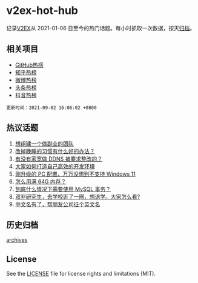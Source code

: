 # v2ex-hot-hub

 记录[V2EX](https://www.v2ex.com/)从 2021-01-06 日至今的热门话题。每小时抓取一次数据，按天[归档](archives)。
 
 ## 相关项目

- [GitHub热榜](https://github.com/snaildev/github-hot-hub)
- [知乎热榜](https://github.com/snaildev/zhihu-hot-hub)
- [微博热榜](https://github.com/snaildev/weibo-hot-hub)
- [头条热榜](https://github.com/snaildev/toutiao-hot-hub)
- [抖音热榜](https://github.com/snaildev/douyin-hot-hub)


 `更新时间：2021-09-02 16:06:02 +0800`

## 热议话题

1. [想组建一个做副业的团队](https://www.v2ex.com/t/799366)
1. [改掉晚睡的习惯有什么好的办法？](https://www.v2ex.com/t/799370)
1. [有没有家宽做 DDNS 被要求整改的？](https://www.v2ex.com/t/799340)
1. [大家如何打造自己高效的开发环境](https://www.v2ex.com/t/799353)
1. [刚升级的 PC 配置，万万没想到不支持 Windows 11](https://www.v2ex.com/t/799367)
1. [怎么用满 64G 内存？](https://www.v2ex.com/t/799334)
1. [到底什么情况下需要使用 MySQL 事务？](https://www.v2ex.com/t/799323)
1. [双非研究生，去学校逛了一圈，想退学。大家怎么看?](https://www.v2ex.com/t/799360)
1. [中文名有了，帮朋友公司征个英文名](https://www.v2ex.com/t/799400)

## 历史归档

[archives](archives)

## License

See the [LICENSE](LICENSE) file for license rights and limitations (MIT).
